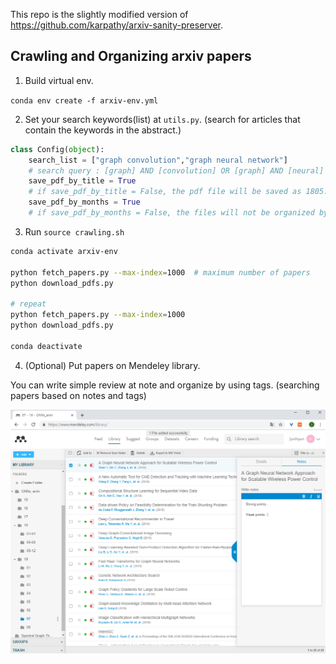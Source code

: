 This repo is the slightly modified version of https://github.com/karpathy/arxiv-sanity-preserver.

## Crawling and Organizing arxiv papers

1. Build virtual env.

`conda env create -f arxiv-env.yml`


2. Set your search keywords(list) at `utils.py`.
(search for articles that contain the keywords in the abstract.)

```python
class Config(object):
    search_list = ["graph convolution","graph neural network"]
    # search query : [graph] AND [convolution] OR [graph] AND [neural] AND [network]
    save_pdf_by_title = True
    # if save_pdf_by_title = False, the pdf file will be saved as 1805.07857v2.pdf
    save_pdf_by_months = True
    # if save_pdf_by_months = False, the files will not be organized by months. (will be organized by years.)
```

3. Run `source crawling.sh`
```sh
conda activate arxiv-env

python fetch_papers.py --max-index=1000  # maximum number of papers
python download_pdfs.py

# repeat
python fetch_papers.py --max-index=1000
python download_pdfs.py

conda deactivate
```

4. (Optional) Put papers on Mendeley library.

You can write simple review at note and organize by using tags.
(searching papers based on notes and tags)

![mendeley](./mendeley_library.png)



